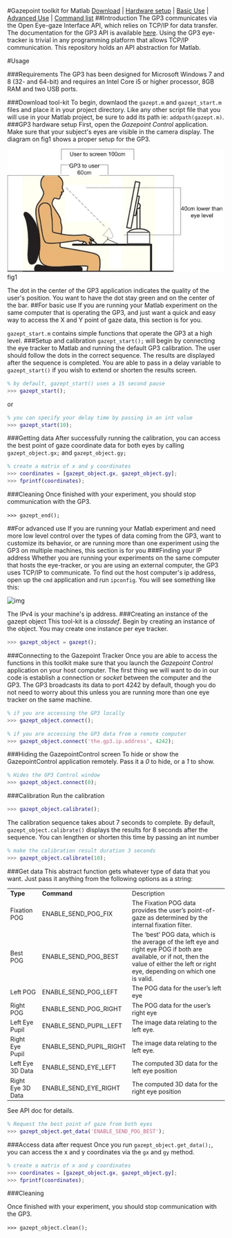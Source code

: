 #Gazepoint toolkit for Matlab
[Download](#download-tool-kit) | [Hardware setup](#gp3-hardware-setup)  | [Basic Use](#for-basic-use) | [Advanced Use](#for-advanced-use) | [Command list](#get-data)
##Introduction 
The GP3 communicates via the Open Eye-gaze Interface API, which relies on TCP/IP for data transfer. The documentation for the GP3 API is available [here](http://gazept.com/dl/Gazepoint_API_v2.0.pdf).  Using the GP3 eye-tracker is trivial in any programming platform that allows TCP/IP communication. This repository holds an API abstraction for Matlab.

#Usage

###Requirements
The GP3 has been designed for Microsoft Windows 7 and 8 (32- and 64-bit) and requires an Intel Core i5 or higher processor, 8GB RAM and two USB ports. 

###Download tool-kit
To begin, downlaod the `gazept.m` and `gazept_start.m` files and place it in your project directory. Like any other script file that you will use in your Matlab project, be sure to add its path ie: `addpath(gazept.m)`. 
###GP3 hardware setup
First, open the _Gazepoint Control_ application. Make sure that your subject's eyes are visible in the camera display. The diagram on fig1 shows a proper setup for the GP3.

![img](media/GP3_setup.jpg)
fig1

The dot in the center of the GP3 application indicates the quality of the user's position. You want to have the dot stay green and on the center of the bar. 
##For basic use
If you are running your Matlab experiment on the same computer that is operating the GP3, and just want a quick and easy way to access the X and Y point of gaze data, this section is for you.

`gazept_start.m` contains simple functions that operate the GP3 at a high level. 
###Setup and calibration
`gazept_start();` will begin by connecting the eye tracker to Matlab and running the default GP3 calibration. The user should follow the dots in the correct sequence. The results are displayed after the sequence is completed. You are able to pass in a delay variable to `gazept_start()` if you wish to extend or shorten the results screen.

```matlab
% by default, gazept_start() uses a 15 second pause
>>> gazept_start();
```

or 

```matlab
% you can specify your delay time by passing in an int value
>>> gazept_start(10);
```
###Getting data
After successfully running the calibration, you can access the best point of gaze coordinate data for both eyes by calling `gazept_object.gx;` and `gazept_object.gy;`

```matlab
% create a matrix of x and y coordinates
>>> coordinates = [gazept_object.gx, gazept_object.gy];
>>> fprintf(coordinates);
```

###Cleaning
Once finished with your experiment, you should stop communication with the GP3.

```>>> gazept_end();```


##For advanced use
If you are running your Matlab experiment and need more low level control over the types of data coming from the GP3, want to customize its behavior, or are running more than one experiment using the GP3 on multiple machines, this section is for you
###Finding your IP address
Whether you are running your experiments on the same computer that hosts the eye-tracker, or you are using an external computer, the GP3 uses TCP/IP to communicate. To find out the host computer's ip address, open up the `cmd` application and run `ipconfig`. You will see something like this:


![img](media/ipconfig.png) 


The IPv4 is your machine's ip address. 
###Creating an instance of the gazept object
This tool-kit is a _classdef_. Begin by creating an instance of the object. You may create one instance per eye tracker.
```matlab
>>> gazept_object = gazept();
```

###Connecting to the Gazepoint Tracker
Once you are able to access the functions in this toolkit make sure that you launch the _Gazepoint Control_ application on your host computer. The first thing we will want to do in our code is establish a connection or _socket_ between the computer and the GP3. The GP3 broadcasts its data to port 4242 by default, though you do not need to worry about this unless you are running more than one eye tracker on the same machine. 

```matlab
% if you are accessing the GP3 locally
>>> gazept_object.connect();
```

```matlab
% if you are accessing the GP3 data from a remote computer 
>>> gazept_object.connect('the.gp3.ip.address', 4242);
```

###Hiding the GazepointControl screen
To hide or show the GazepointControl application remotely.
Pass it a _0_ to hide, or a _1_ to show.
```matlab
% Hides the GP3 Control window
>>> gazept_object.connect(0);
```

###Calibration
Run the calibration 
```matlab
>>> gazept_object.calibrate();
```
The calibration sequence takes about 7 seconds to complete. By default, `gazept_object.calibrate()` displays the results for 8 seconds after the sequence.
You can lengthen or shorten this time by passing an int number

```matlab
% make the calibration result duration 3 seconds
>>> gazept_object.calibrate(10);
``` 

###Get data
This abstract function gets whatever type of data that you want. Just pass it anything from the following options as a string:

<table>
	<tr>
		<td><b>Type</td>
		<td><b>Command</td>
		<td>Description</td>
	</tr>
	<tr>
		<td>Fixation POG</td>
		<td>ENABLE_SEND_POG_FIX</td>
		<td>The Fixation POG data provides the user’s point-of-gaze as determined by the internal 
fixation filter.
</td>
	</tr>
	<tr>
		<td>Best POG</td>
		<td>ENABLE_SEND_POG_BEST</td>
		<td>The ‘best’ POG data, which is the average of the left eye and right eye POG if 			both are 
			available, or if not, then the value of either the left or right eye, depending 			on which one is valid.</td>
	</tr>
	<tr>
		<td>Left POG</td>
		<td>ENABLE_SEND_POG_LEFT</td>
		<td>The POG data for the user’s left eye</td>
	</tr>
	<tr>
		<td>Right POG</td>
		<td>ENABLE_SEND_POG_RIGHT</td>
		<td>The POG data for the user’s right eye</td>
	</tr>
	<tr>
		<td>Left Eye Pupil</td>
		<td>ENABLE_SEND_PUPIL_LEFT</td>
		<td>The image data relating to the left eye.</td>
	</tr>
	<tr>
		<td>Right Eye Pupil</td>
		<td>ENABLE_SEND_PUPIL_RIGHT</td>
		<td>The image data relating to the left eye.</td>
	</tr>	
	<tr>
		<td>Left Eye 3D Data</td>
		<td>ENABLE_SEND_EYE_LEFT</td>
		<td>The computed 3D data for the left eye position</td>
	</tr>
		<tr>
		<td>Right Eye 3D Data</td>
		<td>ENABLE_SEND_EYE_RIGHT</td>
		<td>The computed 3D data for the right eye position</td>
	</tr>
</table>		
See API doc for details.

```matlab
% Request the best point of gaze from both eyes
>>> gazept_object.get_data('ENABLE_SEND_POG_BEST');
```

###Access data after request
Once you run `gazept_object.get_data();`, you can access the x and y coordinates via the `gx` and `gy` method.

```matlab
% create a matrix of x and y coordinates
>>> coordinates = [gazept_object.gx, gazept_object.gy];
>>> fprintf(coordinates);
```

###Cleaning

Once finished with your experiment, you should stop communication with the GP3.

```>>> gazept_object.clean();```
